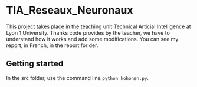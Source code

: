 # TIA_Reseaux_Neuronaux
This project takes place in the teaching unit Technical Articial Intelligence at Lyon 1 University.
Thanks code provides by the teacher, we have to understand how it works and add some modifications. You can see my report, in French, in the report forlder. 


<h2>Getting started</h2>
<p>In the src folder, use the command line <code>python kohonen.py</code>.</p>
